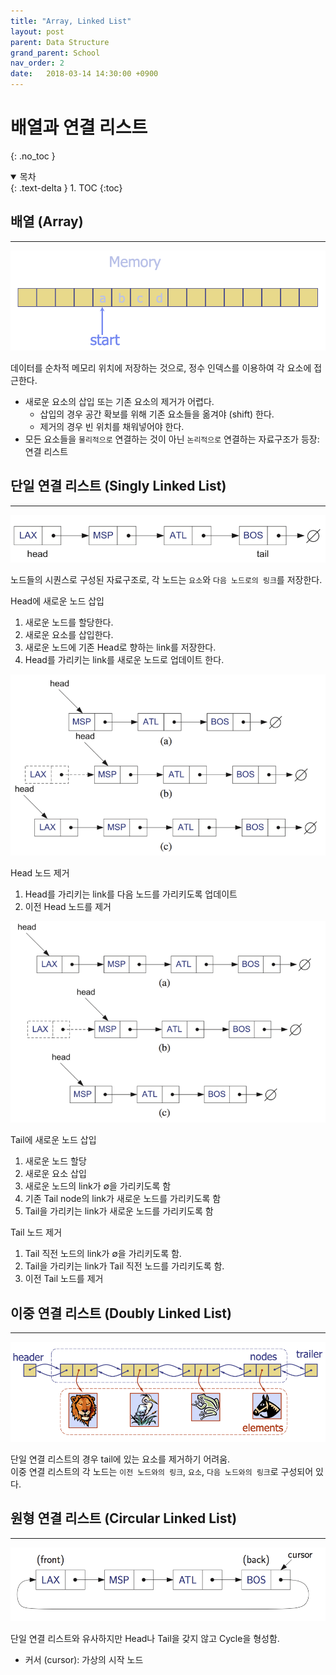 ```yaml
---
title: "Array, Linked List"
layout: post
parent: Data Structure
grand_parent: School
nav_order: 2
date:   2018-03-14 14:30:00 +0900
---
```

# 배열과 연결 리스트
{: .no_toc }

<details open markdown="block">
  <summary>
    목차
  </summary>
  {: .text-delta }
1. TOC
{:toc}
</details>

## 배열 (Array)
---
![array_1](../../../assets/images/2018-03-14-image-1.png)

데이터를 순차적 메모리 위치에 저장하는 것으로, 정수 인덱스를 이용하여 각 요소에 접근한다.
- 새로운 요소의 삽입 또는 기존 요소의 제거가 어렵다.
    - 삽입의 경우 공간 확보를 위해 기존 요소들을 옮겨야 (shift) 한다.
    - 제거의 경우 빈 위치를 채워넣어야 한다.
- 모든 요소들을 `물리적으로` 연결하는 것이 아닌 `논리적으로` 연결하는 자료구조가 등장: 연결 리스트

## 단일 연결 리스트 (Singly Linked List)
---
![array_2](../../../assets/images/2018-03-14-image-2.png)

노드들의 시퀀스로 구성된 자료구조로, 각 노드는 `요소`와 `다음 노드로의 링크`를 저장한다.

Head에 새로운 노드 삽입
1. 새로운 노드를 할당한다.
2. 새로운 요소를 삽입한다.
3. 새로운 노드에 기존 Head로 향하는 link를 저장한다.
4. Head를 가리키는 link를 새로운 노드로 업데이트 한다.

![array_3](../../../assets/images/2018-03-14-image-3.png)

Head 노드 제거
1. Head를 가리키는 link를 다음 노드를 가리키도록 업데이트
2. 이전 Head 노드를 제거

![array_4](../../../assets/images/2018-03-14-image-4.png)

Tail에 새로운 노드 삽입
1. 새로운 노드 할당
2. 새로운 요소 삽입
3. 새로운 노드의 link가 $\emptyset$을 가리키도록 함
4. 기존 Tail node의 link가 새로운 노드를 가리키도록 함
5. Tail을 가리키는 link가 새로운 노드를 가리키도록 함

Tail 노드 제거
1. Tail 직전 노드의 link가 $\emptyset$을 가리키도록 함.
2. Tail을 가리키는 link가 Tail 직전 노드를 가리키도록 함.
3. 이전 Tail 노드를 제거

## 이중 연결 리스트 (Doubly Linked List)
---
![array_5](../../../assets/images/2018-03-14-image-5.png)

단일 연결 리스트의 경우 tail에 있는 요소를 제거하기 어려움. <br>
이중 연결 리스트의 각 노드는 `이전 노드와의 링크`, `요소`, `다음 노드와의 링크`로 구성되어 있다.

## 원형 연결 리스트 (Circular Linked List)
---
![array_6](../../../assets/images/2018-03-14-image-6.png)

단일 연결 리스트와 유사하지만 Head나 Tail을 갖지 않고 Cycle을 형성함.
- 커서 (cursor): 가상의 시작 노드

